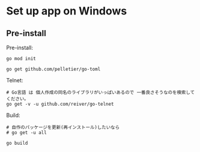 # Set up app on Windows

## Pre-install

Pre-install:  

```shell
go mod init

go get github.com/pelletier/go-toml
```

Telnet:  

```shell
# Go言語 は 個人作成の同名のライブラリがいっぱいあるので 一番良さそうなのを検索してください。
go get -v -u github.com/reiver/go-telnet
```

Build:  

```shell
# 自作のパッケージを更新(再インストール)したいなら
# go get -u all

go build
```
